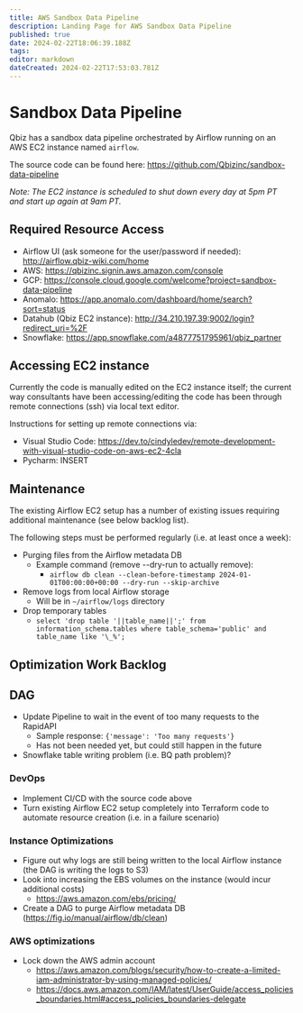 ```yaml
---
title: AWS Sandbox Data Pipeline
description: Landing Page for AWS Sandbox Data Pipeline
published: true
date: 2024-02-22T18:06:39.188Z
tags: 
editor: markdown
dateCreated: 2024-02-22T17:53:03.781Z
---
```


# Sandbox Data Pipeline

Qbiz has a sandbox data pipeline orchestrated by Airflow running on an AWS EC2 instance named `airflow`.

The source code can be found here: https://github.com/Qbizinc/sandbox-data-pipeline

*Note: The EC2 instance is scheduled to shut down every day at 5pm PT and start up again at 9am PT.*

## Required Resource Access

- Airflow UI (ask someone for the user/password if needed): http://airflow.qbiz-wiki.com/home
- AWS: https://qbizinc.signin.aws.amazon.com/console
- GCP: https://console.cloud.google.com/welcome?project=sandbox-data-pipeline
- Anomalo: https://app.anomalo.com/dashboard/home/search?sort=status
- Datahub (Qbiz EC2 instance): http://34.210.197.39:9002/login?redirect_uri=%2F
- Snowflake: https://app.snowflake.com/a4877751795961/qbiz_partner

## Accessing EC2 instance

Currently the code is manually edited on the EC2 instance itself; the current way consultants have been accessing/editing the code has been through remote connections (ssh) via local text editor.

Instructions for setting up remote connections via:
- Visual Studio Code: https://dev.to/cindyledev/remote-development-with-visual-studio-code-on-aws-ec2-4cla
- Pycharm: INSERT

## Maintenance

The existing Airflow EC2 setup has a number of existing issues requiring additional maintenance (see below backlog list).

The following steps must be performed regularly (i.e. at least once a week):
- Purging files from the Airflow metadata DB
	- Example command (remove --dry-run to actually remove): 
      - `airflow db clean --clean-before-timestamp 2024-01-01T00:00:00+00:00 --dry-run --skip-archive`
- Remove logs from local Airflow storage
	- Will be in `~/airflow/logs` directory
- Drop temporary tables
  - `select 'drop table '||table_name||';' from information_schema.tables where table_schema='public' and table_name like '\_%';`

## Optimization Work Backlog

## DAG
- Update Pipeline to wait in the event of too many requests to the RapidAPI
  - Sample response: `{'message': 'Too many requests'}`
  - Has not been needed yet, but could still happen in the future
- Snowflake table writing problem (i.e. BQ path problem)?

### DevOps
- Implement CI/CD with the source code above 
- Turn existing Airflow EC2 setup completely into Terraform code to automate resource creation (i.e. in a failure scenario)

### Instance Optimizations
- Figure out why logs are still being written to the local Airflow instance (the DAG is writing the logs to S3)
- Look into increasing the EBS volumes on the instance (would incur additional costs)
  - https://aws.amazon.com/ebs/pricing/
- Create a DAG to purge Airflow metadata DB (https://fig.io/manual/airflow/db/clean)

### AWS optimizations
- Lock down the AWS admin account
  - https://aws.amazon.com/blogs/security/how-to-create-a-limited-iam-administrator-by-using-managed-policies/
  - https://docs.aws.amazon.com/IAM/latest/UserGuide/access_policies_boundaries.html#access_policies_boundaries-delegate